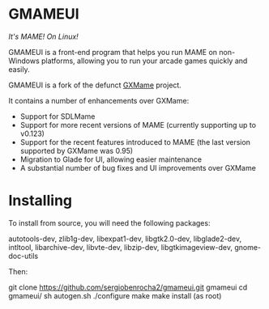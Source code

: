 GMAMEUI
=======

*It's MAME! On Linux!*

GMAMEUI is a front-end program that helps you run MAME on non-Windows platforms, allowing you to run your arcade games quickly and easily.

GMAMEUI is a fork of the defunct [GXMame]("http://gxmame.sourceforge.net/") project.

It contains a number of enhancements over GXMame:

* Support for SDLMame
* Support for more recent versions of MAME (currently supporting up to v0.123)
* Support for the recent features introduced to MAME (the last version supported by GXMame was 0.95)
* Migration to Glade for UI, allowing easier maintenance
* A substantial number of bug fixes and UI improvements over GXMame

Installing
==========

To install from source, you will need the following packages:

autotools-dev, zlib1g-dev, libexpat1-dev, libgtk2.0-dev, libglade2-dev, intltool, libarchive-dev, libvte-dev, libzip-dev, libgtkimageview-dev, gnome-doc-utils

Then:

git clone https://github.com/sergiobenrocha2/gmameui.git gmameui
cd gmameui/
sh autogen.sh
./configure
make
make install (as root)

